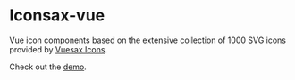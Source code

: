 # Iconsax-vue
Vue icon components based on the extensive collection of 1000 SVG icons provided by [Vuesax Icons](https://iconsax.io/).

Check out the [demo](https://placetopay-org.github.io/iconsax-vue/).